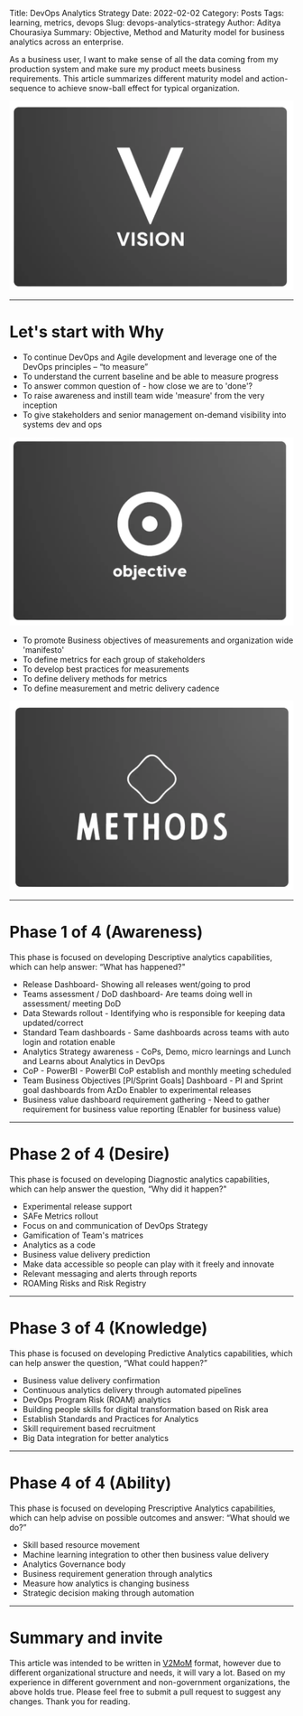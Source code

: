 Title: DevOps Analytics Strategy
Date: 2022-02-02
Category: Posts
Tags: learning, metrics, devops
Slug: devops-analytics-strategy
Author: Aditya Chourasiya
Summary: Objective, Method and Maturity model for business analytics across an enterprise.

As a business user, I want to make sense of all the data coming from my production system and make sure my product meets business requirements. This article summarizes different maturity model and action-sequence to achieve snow-ball effect for typical organization.

![Vision](../images/vision.png)

---

# Let's start with Why

- To continue DevOps and Agile development and leverage one of the DevOps principles – “to measure”
- To understand the current baseline and be able to measure progress
- To answer common question of - how close we are to 'done'?
- To raise awareness and instill team wide 'measure' from the very inception
- To give stakeholders and senior management on-demand visibility into systems dev and ops

![Objective](../images/objective.png)

- To promote Business objectives of measurements and organization wide 'manifesto'
- To define metrics for each group of stakeholders
- To develop best practices for measurements
- To define delivery methods for metrics
- To define measurement and metric delivery cadence

![Methods](../images/methods.png)

---

# Phase 1 of 4 (Awareness)

This phase is focused on developing Descriptive analytics capabilities, which can help answer: “What has happened?"

- Release Dashboard- Showing all releases went/going to prod
- Teams assessment / DoD dashboard- Are teams doing well in assessment/ meeting DoD 
- Data Stewards rollout - Identifying who is responsible for keeping data updated/correct
- Standard Team dashboards - Same dashboards across teams with auto login and rotation enable
- Analytics Strategy awareness - CoPs, Demo, micro learnings and Lunch and Learns about Analytics in DevOps
- CoP - PowerBI - PowerBI CoP establish and monthly meeting scheduled
- Team Business Objectives [PI/Sprint Goals] Dashboard - PI and Sprint goal dashboards from AzDo Enabler to experimental releases
- Business value dashboard requirement gathering - Need to gather requirement for business value reporting (Enabler for business value)

---

# Phase 2 of 4 (Desire)

This phase is focused on developing Diagnostic analytics capabilities, which can help answer the question, “Why did it happen?"

- Experimental release support
- SAFe Metrics rollout
- Focus on and communication of DevOps Strategy
- Gamification of Team's matrices
- Analytics as a code
- Business value delivery prediction
- Make data accessible so people can play with it freely and innovate
- Relevant messaging and alerts through reports
- ROAMing Risks and Risk Registry

---

# Phase 3 of 4 (Knowledge)

This phase is focused on developing Predictive Analytics capabilities, which can help answer the question, “What could happen?”

- Business value delivery confirmation
- Continuous analytics delivery through automated pipelines
- DevOps Program Risk (ROAM) analytics
- Building people skills for digital transformation based on Risk area
- Establish Standards and Practices for Analytics
- Skill requirement based recruitment
- Big Data integration for better analytics

---

# Phase 4 of 4 (Ability)

This phase is focused on developing Prescriptive Analytics capabilities, which can help advise on possible outcomes and answer: “What should we do?”

- Skill based resource movement
- Machine learning integration to other then business value delivery
- Analytics Governance body
- Business requirement generation through analytics
- Measure how analytics is changing business
- Strategic decision making through automation

---

# Summary and invite

This article was intended to be written in [V2MoM](https://www.salesforce.com/blog/how-to-create-alignment-within-your-company/) format, however due to different organizational structure and needs, it will vary a lot. Based on my experience in different government and non-government organizations, the above holds true. Please feel free to submit a pull request to suggest any changes. Thank you for reading.

